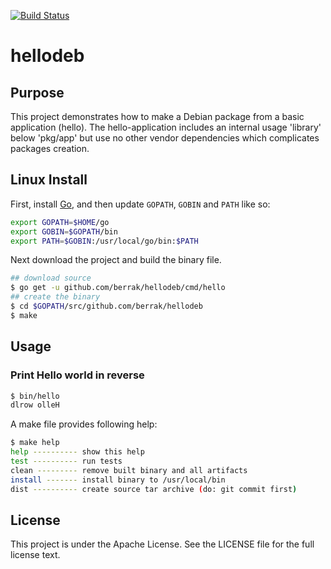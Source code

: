 [![Build Status](https://travis-ci.org/berrak/hellodeb.svg?branch=master)](https://travis-ci.org/berrak/hellodeb)

# hellodeb

## Purpose

This project demonstrates how to make a Debian package from a basic application (hello).
The hello-application includes an internal usage 'library' below 'pkg/app' 
but use no other vendor dependencies which complicates packages creation.

## Linux Install

First, install [Go](https://golang.org), and then update `GOPATH`, `GOBIN` and `PATH` like so:

```bash
export GOPATH=$HOME/go
export GOBIN=$GOPATH/bin
export PATH=$GOBIN:/usr/local/go/bin:$PATH
```
Next download the project and build the binary file.

```bash
## download source
$ go get -u github.com/berrak/hellodeb/cmd/hello
## create the binary
$ cd $GOPATH/src/github.com/berrak/hellodeb
$ make
```

## Usage

### Print Hello world in reverse
```bash
$ bin/hello
dlrow olleH
```
A make file provides following help:

```bash
$ make help
help ---------- show this help
test ---------- run tests
clean --------- remove built binary and all artifacts
install ------- install binary to /usr/local/bin
dist ---------- create source tar archive (do: git commit first)
```

## License
This project is under the Apache License. See the LICENSE file for the full license text.

